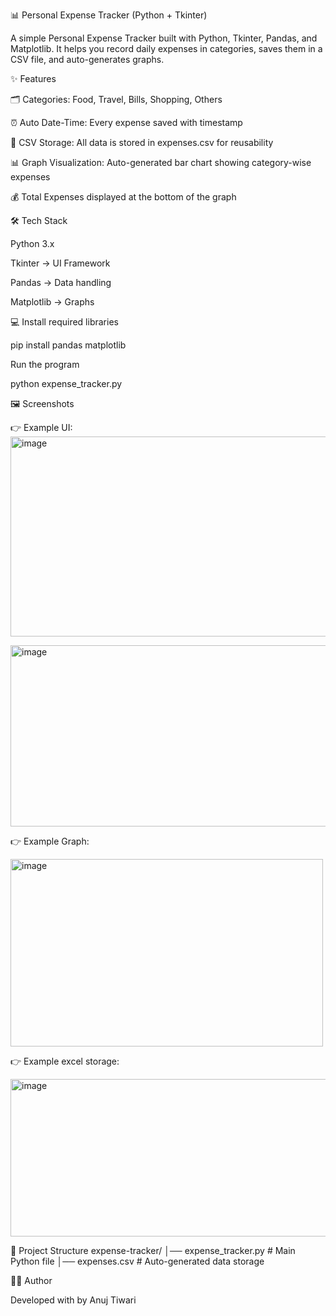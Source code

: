 📊 Personal Expense Tracker (Python + Tkinter)

A simple Personal Expense Tracker built with Python, Tkinter, Pandas, and Matplotlib.
It helps you record daily expenses in categories, saves them in a CSV file, and auto-generates graphs.

✨ Features

🗂️ Categories: Food, Travel, Bills, Shopping, Others

⏰ Auto Date-Time: Every expense saved with timestamp

📑 CSV Storage: All data is stored in expenses.csv for reusability

📊 Graph Visualization: Auto-generated bar chart showing category-wise expenses

💰 Total Expenses displayed at the bottom of the graph

🛠️ Tech Stack

Python 3.x

Tkinter → UI Framework

Pandas → Data handling

Matplotlib → Graphs

💻 Install required libraries

pip install pandas matplotlib

Run the program

python expense_tracker.py

🖼️ Screenshots

👉 Example UI:<img width="519" height="320" alt="image" src="https://github.com/user-attachments/assets/bf588766-f384-45a0-9849-bae235df387b" />


<img width="595" height="290" alt="image" src="https://github.com/user-attachments/assets/92ffad75-720a-4077-bfc1-6955d50e0366" />






👉 Example Graph: 

<img width="500" height="300" alt="image" src="https://github.com/user-attachments/assets/69d7036d-2e55-427f-88f7-8b83afe4277e" />







👉 Example excel storage: 


<img width="506" height="252" alt="image" src="https://github.com/user-attachments/assets/af2d8a7f-a61b-4492-a179-b1df3c3530d2" />


📂 Project Structure
expense-tracker/
│── expense_tracker.py   # Main Python file
│── expenses.csv         # Auto-generated data storage

👨‍💻 Author

Developed with  by Anuj Tiwari
